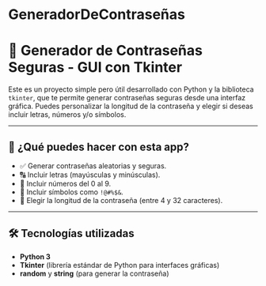 # GeneradorDeContraseñas

# 🔐 Generador de Contraseñas Seguras - GUI con Tkinter

Este es un proyecto simple pero útil desarrollado con Python y la biblioteca `tkinter`, que te permite generar contraseñas seguras desde una interfaz gráfica. Puedes personalizar la longitud de la contraseña y elegir si deseas incluir letras, números y/o símbolos.

---

## 🚀 ¿Qué puedes hacer con esta app?

- ✅ Generar contraseñas aleatorias y seguras.
- 🔠 Incluir letras (mayúsculas y minúsculas).
- 🔢 Incluir números del 0 al 9.
- 🔣 Incluir símbolos como `!@#%$&`.
- 📏 Elegir la longitud de la contraseña (entre 4 y 32 caracteres).

---

## 🛠️ Tecnologías utilizadas

- **Python 3**
- **Tkinter** (librería estándar de Python para interfaces gráficas)
- **random** y **string** (para generar la contraseña)
